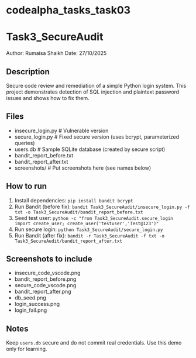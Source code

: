 # codealpha_tasks_task03
# Task3_SecureAudit
Author: Rumaisa Shaikh
Date: 27/10/2025

## Description
Secure code review and remediation of a simple Python login system. This project demonstrates detection of SQL injection and plaintext password issues and shows how to fix them.

## Files
- insecure_login.py    # Vulnerable version
- secure_login.py      # Fixed secure version (uses bcrypt, parameterized queries)
- users.db             # Sample SQLite database (created by secure script)
- bandit_report_before.txt
- bandit_report_after.txt
- screenshots/         # Put screenshots here (see names below)

## How to run
1. Install dependencies:
   `pip install bandit bcrypt`
2. Run Bandit (before fix):
   `bandit Task3_SecureAudit/insecure_login.py -f txt -o Task3_SecureAudit/bandit_report_before.txt`
3. Seed test user:
   `python -c "from Task3_SecureAudit.secure_login import create_user; create_user('testuser','Test@123')"`
4. Run secure login:
   `python Task3_SecureAudit/secure_login.py`
5. Run Bandit (after fix):
   `bandit -r Task3_SecureAudit -f txt -o Task3_SecureAudit/bandit_report_after.txt`

## Screenshots to include
- insecure_code_vscode.png
- bandit_report_before.png
- secure_code_vscode.png
- bandit_report_after.png
- db_seed.png
- login_success.png
- login_fail.png

## Notes
Keep `users.db` secure and do not commit real credentials. Use this demo only for learning.
